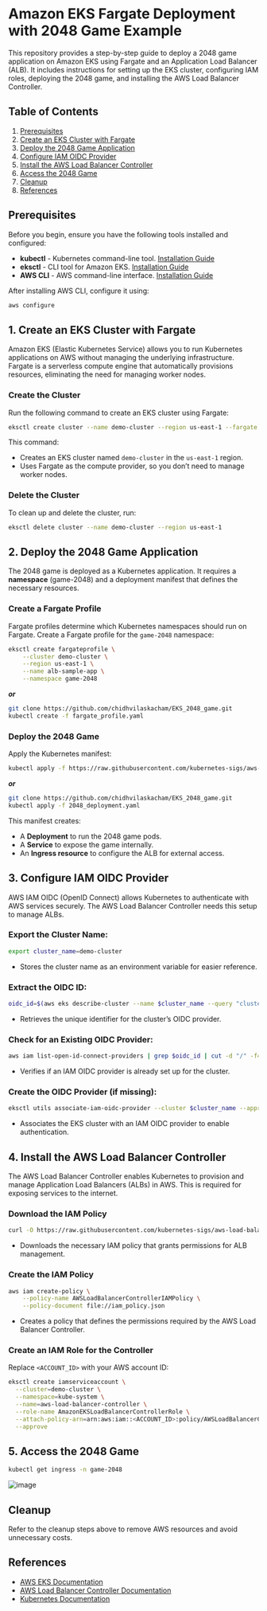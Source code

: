 # Amazon EKS Fargate Deployment with 2048 Game Example

This repository provides a step-by-step guide to deploy a 2048 game application on Amazon EKS using Fargate and an Application Load Balancer (ALB). It includes instructions for setting up the EKS cluster, configuring IAM roles, deploying the 2048 game, and installing the AWS Load Balancer Controller.

## Table of Contents
1. [Prerequisites](#prerequisites)
2. [Create an EKS Cluster with Fargate](#1-create-an-eks-cluster-with-fargate)
3. [Deploy the 2048 Game Application](#2-deploy-the-2048-game-application)
4. [Configure IAM OIDC Provider](#3-configure-iam-oidc-provider)
5. [Install the AWS Load Balancer Controller](#4-install-the-aws-load-balancer-controller)
6. [Access the 2048 Game](#5-access-the-2048-game)
7. [Cleanup](#cleanup)
8. [References](#references)

## Prerequisites
Before you begin, ensure you have the following tools installed and configured:

- **kubectl** - Kubernetes command-line tool. [Installation Guide](https://kubernetes.io/docs/tasks/tools/install-kubectl/)
- **eksctl** - CLI tool for Amazon EKS. [Installation Guide](https://eksctl.io/introduction/installation/)
- **AWS CLI** - AWS command-line interface. [Installation Guide](https://aws.amazon.com/cli/)

After installing AWS CLI, configure it using:
```sh
aws configure
```

## 1. Create an EKS Cluster with Fargate
Amazon EKS (Elastic Kubernetes Service) allows you to run Kubernetes applications on AWS without managing the underlying infrastructure. Fargate is a serverless compute engine that automatically provisions resources, eliminating the need for managing worker nodes.

### **Create the Cluster**
Run the following command to create an EKS cluster using Fargate:
```sh
eksctl create cluster --name demo-cluster --region us-east-1 --fargate
```
This command:
- Creates an EKS cluster named `demo-cluster` in the `us-east-1` region.
- Uses Fargate as the compute provider, so you don’t need to manage worker nodes.

### **Delete the Cluster**
To clean up and delete the cluster, run:
```sh
eksctl delete cluster --name demo-cluster --region us-east-1
```

## 2. Deploy the 2048 Game Application
The 2048 game is deployed as a Kubernetes application. It requires a **namespace** (game-2048) and a deployment manifest that defines the necessary resources.

### **Create a Fargate Profile**
Fargate profiles determine which Kubernetes namespaces should run on Fargate. Create a Fargate profile for the `game-2048` namespace:
```sh
eksctl create fargateprofile \
    --cluster demo-cluster \
    --region us-east-1 \
    --name alb-sample-app \
    --namespace game-2048
```
***or***
```sh
git clone https://github.com/chidhvilaskacham/EKS_2048_game.git
kubectl create -f fargate_profile.yaml
```
### **Deploy the 2048 Game**
Apply the Kubernetes manifest:
```sh
kubectl apply -f https://raw.githubusercontent.com/kubernetes-sigs/aws-load-balancer-controller/v2.5.4/docs/examples/2048/2048_full.yaml
```

***or***

```sh
git clone https://github.com/chidhvilaskacham/EKS_2048_game.git
kubectl apply -f 2048_deployment.yaml
```

This manifest creates:
- A **Deployment** to run the 2048 game pods.
- A **Service** to expose the game internally.
- An **Ingress resource** to configure the ALB for external access.

## 3. Configure IAM OIDC Provider
AWS IAM OIDC (OpenID Connect) allows Kubernetes to authenticate with AWS services securely. The AWS Load Balancer Controller needs this setup to manage ALBs.

### **Export the Cluster Name:**
```sh
export cluster_name=demo-cluster
```
- Stores the cluster name as an environment variable for easier reference.

### **Extract the OIDC ID:**
```sh
oidc_id=$(aws eks describe-cluster --name $cluster_name --query "cluster.identity.oidc.issuer" --output text | cut -d '/' -f 5)
```
- Retrieves the unique identifier for the cluster’s OIDC provider.

### **Check for an Existing OIDC Provider:**
```sh
aws iam list-open-id-connect-providers | grep $oidc_id | cut -d "/" -f4
```
- Verifies if an IAM OIDC provider is already set up for the cluster.

### **Create the OIDC Provider (if missing):**
```sh
eksctl utils associate-iam-oidc-provider --cluster $cluster_name --approve
```
- Associates the EKS cluster with an IAM OIDC provider to enable authentication.

## 4. Install the AWS Load Balancer Controller
The AWS Load Balancer Controller enables Kubernetes to provision and manage Application Load Balancers (ALBs) in AWS. This is required for exposing services to the internet.

### **Download the IAM Policy**
```sh
curl -O https://raw.githubusercontent.com/kubernetes-sigs/aws-load-balancer-controller/v2.11.0/docs/install/iam_policy.json
```
- Downloads the necessary IAM policy that grants permissions for ALB management.

### **Create the IAM Policy**
```sh
aws iam create-policy \
    --policy-name AWSLoadBalancerControllerIAMPolicy \
    --policy-document file://iam_policy.json
```
- Creates a policy that defines the permissions required by the AWS Load Balancer Controller.

### **Create an IAM Role for the Controller**
Replace `<ACCOUNT_ID>` with your AWS account ID:
```sh
eksctl create iamserviceaccount \
  --cluster=demo-cluster \
  --namespace=kube-system \
  --name=aws-load-balancer-controller \
  --role-name AmazonEKSLoadBalancerControllerRole \
  --attach-policy-arn=arn:aws:iam::<ACCOUNT_ID>:policy/AWSLoadBalancerControllerIAMPolicy \
  --approve
```

## 5. Access the 2048 Game
```sh
kubectl get ingress -n game-2048
```
![image](https://github.com/user-attachments/assets/6b5c5b70-cdb0-494d-8cbd-149fd29d199b)

## Cleanup
Refer to the cleanup steps above to remove AWS resources and avoid unnecessary costs.

## References
- [AWS EKS Documentation](https://docs.aws.amazon.com/eks/)
- [AWS Load Balancer Controller Documentation](https://docs.aws.amazon.com/eks/latest/userguide/aws-load-balancer-controller.html)
- [Kubernetes Documentation](https://kubernetes.io/docs/)

